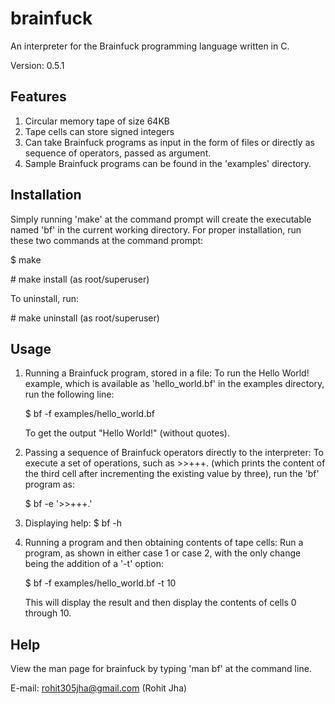 brainfuck
===========

An interpreter for the Brainfuck programming language written in C.


Version: 0.5.1


Features
--------
1. Circular memory tape of size 64KB
2. Tape cells can store signed integers
3. Can take Brainfuck programs as input in the form of files or directly as sequence of operators, passed as argument.
4. Sample Brainfuck programs can be found in the 'examples' directory.


Installation
-----------
Simply running 'make' at the command prompt will create the executable named 'bf' in the current working directory.
For proper installation, run these two commands at the command prompt:

$ make

\# make install (as root/superuser)

To uninstall, run:

\# make uninstall (as root/superuser)


Usage
-----
1. Running a Brainfuck program, stored in a file:
	To run the Hello World! example, which is available as 'hello_world.bf' in the examples directory, run the following line:

	$ bf -f examples/hello_world.bf

	To get the output "Hello World!" (without quotes).

2. Passing a sequence of Brainfuck operators directly to the interpreter:
	To execute a set of operations, such as >>+++. (which prints the content of the third cell after incrementing the existing value by three), run the 'bf' program as:

	$ bf -e '>>+++.'

3. Displaying help:
	$ bf -h

4. Running a program and then obtaining contents of tape cells:
	Run a program, as shown in either case 1 or case 2, with the only change being the addition of a '-t' option:

	$ bf -f examples/hello_world.bf -t 10

	This will display the result and then display the contents of cells 0 through 10.


Help
----
View the man page for brainfuck by typing 'man bf' at the command line.

E-mail: rohit305jha@gmail.com (Rohit Jha)
